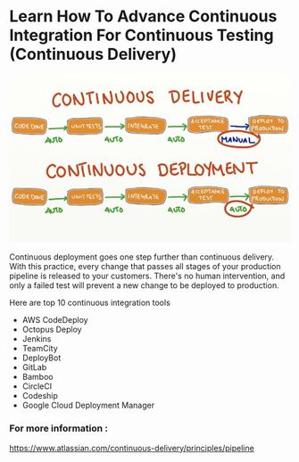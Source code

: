 # Learn How To Advance Continuous Integration For Continuous Testing (Continuous Delivery)
![](Images/cd.png)

Continuous deployment goes one step further than continuous delivery. With this practice, every change that passes all stages of your production pipeline is released to your customers. There's no human intervention, and only a failed test will prevent a new change to be deployed to production.

Here are top 10 continuous integration tools 
- AWS CodeDeploy
- Octopus Deploy
- Jenkins
- TeamCity
- DeployBot
- GitLab
- Bamboo
- CircleCI
- Codeship
- Google Cloud Deployment Manager

### For more information :
https://www.atlassian.com/continuous-delivery/principles/pipeline
